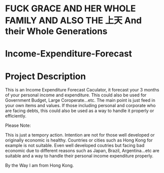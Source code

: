 # FUCK GRACE AND HER WHOLE FAMILY AND ALSO THE 上天 And their Whole Generations 
# Income-Expenditure-Forecast  

# Project Description
This is an Income Expenditure Forecast Caculator, it forecast your 3 months of your personal income and expenditure.
This could also be used for Government Budget, Large Coroperate...etc. The main point is just feed in your own items
and values. If those including personal and corporate who are facing debts, this could also be used as a way to handle
it properly or efficiently.   

Please Note:

This is just a tempory action. Intention are not for those well developed or originally economic is healthy. Countries or cities 
such as Hong Kong for example is not suitable. Even well developed coutries but facing bad economic due to different reasons 
such as Japan, Brazil, Argentina...etc are suitable and a way to handle their personal income expenditure properly.

By the Way I am from Hong Kong.

